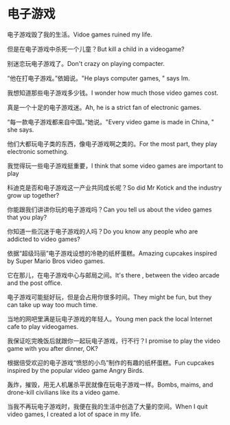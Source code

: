 # 电子游戏

<p><span class="chinese">电子游戏毁了我的生活。</span><span class="english">Vidoe games ruined my life.</span></p>

<p><span class="chinese">但是在电子游戏中杀死一个儿童？</span><span class="english">But kill a child in a videogame?</span></p>

<p><span class="chinese">别迷恋玩电子游戏了。</span><span class="english">Don't crazy on playing compacter.</span></p>

<p><span class="chinese">“他在打电子游戏。”依姆说。</span><span class="english">"He plays computer games, " says Im.</span></p>

<p><span class="chinese">我想知道那些电子游戏多少钱。</span><span class="english">I wonder how much those video games cost.</span></p>

<p><span class="chinese">真是一个十足的电子游戏迷。</span><span class="english">Ah, he is a strict fan of electronic games.</span></p>

<p><span class="chinese">“每一款电子游戏都来自中国。”她说。</span><span class="english">"Every video game is made in China, " she says.</span></p>

<p><span class="chinese">他们大都玩电子类的东西，像电子游戏啊之类的。</span><span class="english">For the most part, they play electronic something.</span></p>

<p><span class="chinese">我觉得玩一些电子游戏挺重要，</span><span class="english">I think that some video games are important to play</span></p>

<p><span class="chinese">科迪克是否和电子游戏这一产业共同成长呢？</span><span class="english">So did Mr Kotick and the industry grow up together?</span></p>

<p><span class="chinese">你能跟我们讲讲你玩的电子游戏吗？</span><span class="english">Can you tell us about the video games that you play?</span></p>

<p><span class="chinese">你知道一些沉迷于电子游戏的人吗？</span><span class="english">Do you know any people who are addicted to video games?</span></p>

<p><span class="chinese">依据“超级玛丽”电子游戏设想的冷艳的纸杯蛋糕。</span><span class="english">Amazing cupcakes inspired by Super Mario Bros video games.</span></p>

<p><span class="chinese">它在那儿，在电子游戏中心与邮局之间。</span><span class="english">It's there , between the video arcade and the post office.</span></p>

<p><span class="chinese">电子游戏可能挺好玩，但是会占用你很多时间。</span><span class="english">They might be fun, but they can take up way too much time.</span></p>

<p><span class="chinese">当地的网吧里满是玩电子游戏的年轻人。</span><span class="english">Young men pack the local Internet cafe to play videogames.</span></p>

<p><span class="chinese">我保证吃完晚饭后就跟你一起玩电子游戏，行不行？</span><span class="english">I promise to play the video game with you after dinner, OK?</span></p>

<p><span class="chinese">根据倍受欢迎的电子游戏“愤怒的小鸟”制作的有趣的纸杯蛋糕。</span><span class="english">Fun cupcakes inspired by the popular video game Angry Birds.</span></p>

<p><span class="chinese">轰炸，摧毁，用无人机屠杀平民就像在玩电子游戏一样。</span><span class="english">Bombs, maims, and drone-kill civilians like its a video game.</span></p>

<p><span class="chinese">当我不再玩电子游戏时，我便在我的生活中创造了大量的空间。</span><span class="english">When I quit video games, I created a lot of space in my life.</span></p>

